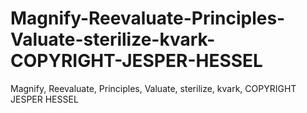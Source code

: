 # Magnify-Reevaluate-Principles-Valuate-sterilize-kvark-COPYRIGHT-JESPER-HESSEL
Magnify, Reevaluate, Principles, Valuate, sterilize, kvark, COPYRIGHT JESPER HESSEL
